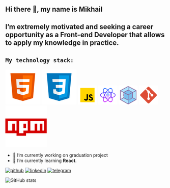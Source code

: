 ## Hi there 👋, my name is Mikhail

## I’m extremely motivated and seeking a career opportunity as a Front-end Developer that allows to apply my knowledge in practice.

## `My technology stack:`
<a href="https://html.spec.whatwg.org/" title="HTML5"><img src="https://github.com/arturvolokhin/images/blob/main/icons/html.svg" /></a>
<a href="https://www.w3.org/Style/CSS/Overview.en.html" title="CSS3"><img src="https://github.com/arturvolokhin/images/blob/main/icons/css.svg" /></a>
<a href="https://www.javascript.com/" title="JavaScript"><img src="https://github.com/arturvolokhin/images/blob/main/icons/js.svg" width="60px" /></a>
<a href="https://reactjs.org/" title="React"><img src="https://github.com/arturvolokhin/images/blob/main/icons/react.svg" width="60px" /></a>
<a href="https://webpack.js.org/" title="Webpack"><img src="https://github.com/arturvolokhin/images/blob/main/icons/webpack.svg" width="60px"/></a>
<a href="https://git-scm.com/" title="Git"><img src="https://github.com/arturvolokhin/images/blob/main/icons/git.svg" width="60px" /></a>
<a href="https://www.npmjs.com/" title="Npm"><img src="https://github.com/arturvolokhin/images/blob/main/icons/npm.svg" /></a>



- 🔭 I’m currently working on graduation project  
- 🌱 I’m currently learning **React**.

[<img src='https://img.icons8.com/external-tal-revivo-tritone-tal-revivo/2x/external-github-with-cat-logo-an-online-community-for-software-development-logo-tritone-tal-revivo.png' alt='github' height='40'>](https://github.com/Mkaell)  [<img src='https://img.icons8.com/external-justicon-flat-justicon/2x/external-linkedin-social-media-justicon-flat-justicon.png' alt='linkedin' height='40'>](https://www.linkedin.com/in/mikhail-rohacevich?lipi=urn%3Ali%3Apage%3Ad_flagship3_profile_view_base_contact_details%3BLCYveiZJTwC%2BE3K5UGKRCA%3D%3D)  [<img src='https://img.icons8.com/color/344/telegram-app.png' alt='telegram' height='40'>](https://t.me/mkaelll) 

![GitHub stats](https://github-readme-stats.vercel.app/api?username=mkaell&show_icons=true&count_private=true)  


